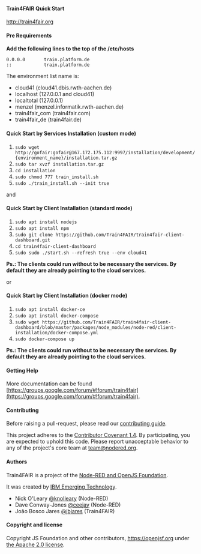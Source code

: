 #### Train4FAIR Quick Start
http://train4fair.org

#### Pre Requirements
**Add the following lines to the top of the /etc/hosts**

```
0.0.0.0       train.platform.de
::            train.platform.de
```
The environment list name is:
* cloud41 (cloud41.dbis.rwth-aachen.de)
* localhost (127.0.0.1 and cloud41)
* localtotal (127.0.0.1)
* menzel (menzel.informatik.rwth-aachen.de)
* train4fair_com (train4fair.com)
* train4fair_de (train4fair.de)

#### Quick Start by Services Installation (custom mode)
1. `sudo wget http://gofair:gofair@167.172.175.112:9997/installation/development/{environment_name}/installation.tar.gz`
2. `sudo tar xvzf installation.tar.gz`
3. `cd installation`
4. `sudo chmod 777 train_install.sh`
5. `sudo ./train_install.sh --init true`

and 

#### Quick Start by Client Installation (standard mode)
1. `sudo apt install nodejs`
2. `sudo apt install npm`
3. `sudo git clone https://github.com/Train4FAIR/train4fair-client-dashboard.git`
4. `cd train4fair-client-dashboard`
5. `sudo sudo ./start.sh --refresh true --env cloud41`

**Ps.: The clients could run without to be necessary the services. By default they are already pointing to the cloud services.**

or

#### Quick Start by Client Installation (docker mode)
1. `sudo apt install docker-ce`
2. `sudo apt install docker-compose`
3. `sudo wget https://github.com/Train4FAIR/train4fair-client-dashboard/blob/master/packages/node_modules/node-red/client-installation/docker-compose.yml`
4. `sudo docker-compose up`

**Ps.: The clients could run without to be necessary the services. By default they are already pointing to the cloud services.**

#### Getting Help

More documentation can be found [https://groups.google.com/forum/#!forum/train4fair](https://groups.google.com/forum/#!forum/train4fair).


#### Contributing

Before raising a pull-request, please read our
[contributing guide](https://github.com/node-red/node-red/blob/master/CONTRIBUTING.md).

This project adheres to the [Contributor Covenant 1.4](http://contributor-covenant.org/version/1/4/).
 By participating, you are expected to uphold this code. Please report unacceptable
 behavior to any of the project's core team at team@nodered.org.

#### Authors

Train4FAIR is a project of the [Node-RED and OpenJS Foundation](https://openjsf.org).


It was created by [IBM Emerging Technology](https://www.ibm.com/blogs/emerging-technology/).

* Nick O'Leary [@knolleary](http://twitter.com/knolleary) (Node-RED)
* Dave Conway-Jones [@ceejay](http://twitter.com/ceejay) (Node-RED)
* João Bosco Jares [@jbjares](http://twitter.com/jbjares) (Train4FAIR)



#### Copyright and license

Copyright JS Foundation and other contributors, https://openjsf.org under [the Apache 2.0 license](LICENSE).
